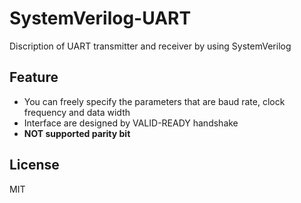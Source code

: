 # SystemVerilog-UART
Discription of UART transmitter and receiver by using SystemVerilog

## Feature
- You can freely specify the parameters that are baud rate, clock frequency and data width
- Interface are designed by VALID-READY handshake
- **NOT supported parity bit**

## License
MIT
